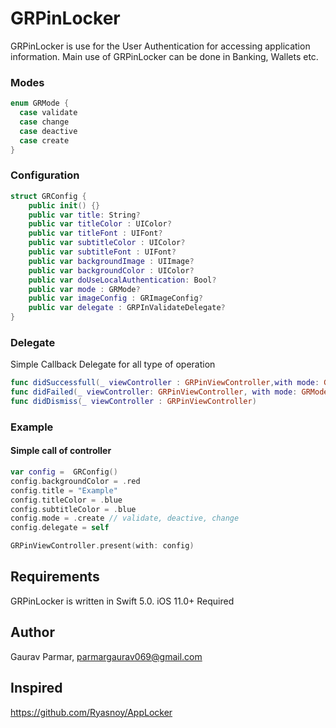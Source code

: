 # GRPinLocker

GRPinLocker is use for the User Authentication for accessing application information. Main use of GRPinLocker can be done in Banking, Wallets etc.

### Modes
```swift
enum GRMode {
  case validate
  case change
  case deactive
  case create
}
```

### Configuration
```swift
struct GRConfig {
    public init() {}
    public var title: String?
    public var titleColor : UIColor?
    public var titleFont : UIFont?
    public var subtitleColor : UIColor?
    public var subtitleFont : UIFont?
    public var backgroundImage : UIImage?
    public var backgroundColor : UIColor?
    public var doUseLocalAuthentication: Bool?
    public var mode : GRMode?
    public var imageConfig : GRImageConfig?
    public var delegate : GRPInValidateDelegate?
}
```
### Delegate
Simple Callback Delegate for all type of operation
```swift
func didSuccessfull(_ viewController : GRPinViewController,with mode: GRMode,of pin : String)
func didFailed(_ viewController: GRPinViewController, with mode: GRMode)
func didDismiss(_ viewController : GRPinViewController)
```

### Example
#### Simple call of controller
```swift
var config =  GRConfig()
config.backgroundColor = .red
config.title = "Example"
config.titleColor = .blue
config.subtitleColor = .blue
config.mode = .create // validate, deactive, change
config.delegate = self

GRPinViewController.present(with: config)
```

## Requirements
GRPinLocker is written in Swift 5.0. iOS 11.0+ Required

## Author

Gaurav Parmar, parmargaurav069@gmail.com

## Inspired
https://github.com/Ryasnoy/AppLocker
